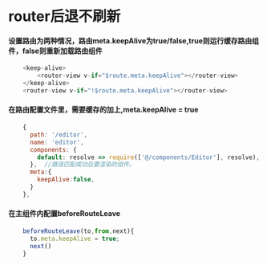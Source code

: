 # router后退不刷新
#### 设置路由为两种情况，路由meta.keepAlive为true/false,true则运行缓存路由组件，false则重新加载路由组件
```js
    <keep-alive>
        <router-view v-if="$route.meta.keepAlive"></router-view>
    </keep-alive>
    <router-view v-if="!$route.meta.keepAlive"></router-view>
```
#### 在路由配置文件里，需要缓存的加上,meta.keepAlive = true
```js
    {
      path: '/editor',
      name: 'editor',
      components: {
        default: resolve => require(['@/components/Editor'], resolve),
      },  //路径匹配成功后要渲染的组件。
      meta:{
        keepAlive:false,
      }  
    },
```
#### 在主组件内配置beforeRouteLeave
```js
    beforeRouteLeave(to,from,next){
      to.meta.keepAlive = true;
      next()
    }
```